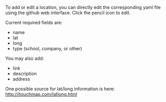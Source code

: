 To add or edit a location, you can directly edit the corresponding yaml file using the github web interface. Click the pencil icon to edit. 

Current required fields are:
 * name
 * lat
 * long
 * type (school, company, or other)

You may also add:
 * link
 * description
 * address

One possible source for lat/long information is here: http://itouchmap.com/latlong.html
